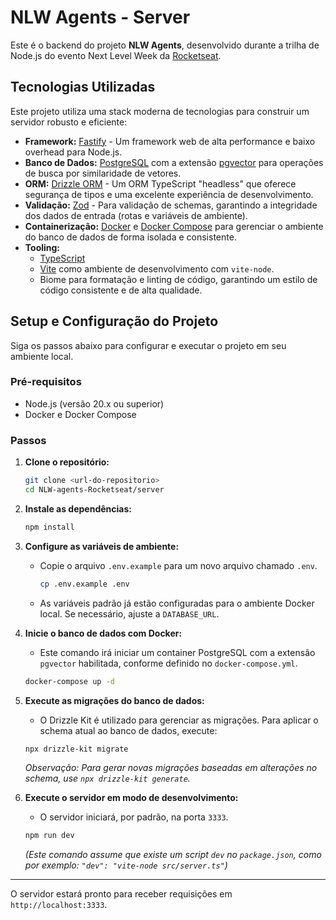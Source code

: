 # NLW Agents - Server

Este é o backend do projeto **NLW Agents**, desenvolvido durante a trilha de Node.js do evento Next Level Week da [Rocketseat](https://rocketseat.com.br/).

## Tecnologias Utilizadas

Este projeto utiliza uma stack moderna de tecnologias para construir um servidor robusto e eficiente:

-   **Framework:** [Fastify](https://fastify.dev/) - Um framework web de alta performance e baixo overhead para Node.js.
-   **Banco de Dados:** [PostgreSQL](https://www.postgresql.org/) com a extensão [pgvector](https://github.com/pgvector/pgvector) para operações de busca por similaridade de vetores.
-   **ORM:** [Drizzle ORM](https://orm.drizzle.team/) - Um ORM TypeScript "headless" que oferece segurança de tipos e uma excelente experiência de desenvolvimento.
-   **Validação:** [Zod](https://zod.dev/) - Para validação de schemas, garantindo a integridade dos dados de entrada (rotas e variáveis de ambiente).
-   **Containerização:** [Docker](https://www.docker.com/) e [Docker Compose](https://docs.docker.com/compose/) para gerenciar o ambiente do banco de dados de forma isolada e consistente.
-   **Tooling:**
    -   [TypeScript](https://www.typescriptlang.org/)
    -   [Vite](https://vitejs.dev/) como ambiente de desenvolvimento com `vite-node`.
    -   Biome para formatação e linting de código, garantindo um estilo de código consistente e de alta qualidade.

## Setup e Configuração do Projeto

Siga os passos abaixo para configurar e executar o projeto em seu ambiente local.

### Pré-requisitos

-   Node.js (versão 20.x ou superior)
-   Docker e Docker Compose

### Passos

1.  **Clone o repositório:**
    ```bash
    git clone <url-do-repositorio>
    cd NLW-agents-Rocketseat/server
    ```

2.  **Instale as dependências:**
    ```bash
    npm install
    ```

3.  **Configure as variáveis de ambiente:**
    -   Copie o arquivo `.env.example` para um novo arquivo chamado `.env`.
        ```bash
        cp .env.example .env
        ```
    -   As variáveis padrão já estão configuradas para o ambiente Docker local. Se necessário, ajuste a `DATABASE_URL`.

4.  **Inicie o banco de dados com Docker:**
    -   Este comando irá iniciar um container PostgreSQL com a extensão `pgvector` habilitada, conforme definido no `docker-compose.yml`.
    ```bash
    docker-compose up -d
    ```

5.  **Execute as migrações do banco de dados:**
    -   O Drizzle Kit é utilizado para gerenciar as migrações. Para aplicar o schema atual ao banco de dados, execute:
    ```bash
    npx drizzle-kit migrate
    ```
    *Observação: Para gerar novas migrações baseadas em alterações no schema, use `npx drizzle-kit generate`.*

6.  **Execute o servidor em modo de desenvolvimento:**
    -   O servidor iniciará, por padrão, na porta `3333`.
    ```bash
    npm run dev
    ```
    *(Este comando assume que existe um script `dev` no `package.json`, como por exemplo: `"dev": "vite-node src/server.ts"`)*

---

O servidor estará pronto para receber requisições em `http://localhost:3333`.
